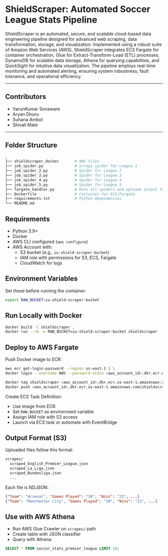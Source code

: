 # ShieldScraper: Automated Soccer League Stats Pipeline

ShieldScraper is an automated, secure, and scalable cloud-based data engineering pipeline designed for advanced web scraping, data transformation, storage, and visualization. Implemented using a robust suite of Amazon Web Services (AWS), ShieldScraper integrates ECS Fargate for container orchestration, Glue for Extract-Transform-Load (ETL) processes, DynamoDB for scalable data storage, Athena for querying capabilities, and QuickSight for intuitive data visualization. The pipeline employs real-time monitoring and automated alerting, ensuring system robustness, fault tolerance, and operational efficiency.

---

## Contributors
- VarunKumar Sonaware
- Aryan Dhuru
- Suhana Ambol
- Shivali Mate

---

## Folder Structure

```bash
.
├── shieldscraper_docker       # AWS files
├── job_spider.py              # Scrapy spider for League 1
├── job_spider_2.py            # Spider for League 2
├── job_spider_3.py            # Spider for League 3
├── job_spider_4.py            # Spider for League 4
├── job_spider_5.py            # Spider for League 5
├── fargate_handler.py         # Runs all spiders and uploads output to S3
├── Dockerfile                 # Container for ECS/Fargate
├── requirements.txt           # Python dependencies
└── README.md
```

## Requirements

- Python 3.9+
- Docker
- AWS CLI configured (`aws configure`)
- AWS Account with:
  - S3 bucket (e.g., `iu-shield-scraper-bucket`)
  - IAM role with permissions for S3, ECS, Fargate
  - CloudWatch for logs

## Environment Variables

Set these before running the container:

```bash
export RAW_BUCKET=iu-shield-scraper-bucket
```

## Run Locally with Docker

```bash
docker build -t shieldscraper .
docker run --rm -e RAW_BUCKET=iu-shield-scraper-bucket shieldscraper
```

## Deploy to AWS Fargate

Push Docker image to ECR:

```bash
aws ecr get-login-password --region us-east-1 | \
docker login --username AWS --password-stdin <aws_account_id>.dkr.ecr.us-east-1.amazonaws.com

docker tag shieldscraper <aws_account_id>.dkr.ecr.us-east-1.amazonaws.com/shieldscraper:latest
docker push <aws_account_id>.dkr.ecr.us-east-1.amazonaws.com/shieldscraper:latest
```

Create ECS Task Definition:

- Use image from ECR
- Set `RAW_BUCKET` as environment variable
- Assign IAM role with S3 access
- Launch via ECS task or automate with EventBridge

## Output Format (S3)

Uploaded files follow this format:

```bash
scrapes/
  scraped_English_Premier_League.json
  scraped_La_Liga.json
  scraped_Bundesliga.json
  ...
```

Each file is NDJSON:

```json
{"Team": "Arsenal", "Games Played": "30", "Wins": "22", ...}
{"Team": "Manchester City", "Games Played": "30", "Wins": "21", ...}
```

## Use with AWS Athena

- Run AWS Glue Crawler on `scrapes/` path
- Create table with JSON classifier
- Query with Athena:

```sql
SELECT * FROM soccer_stats_premier_league LIMIT 10;
```
